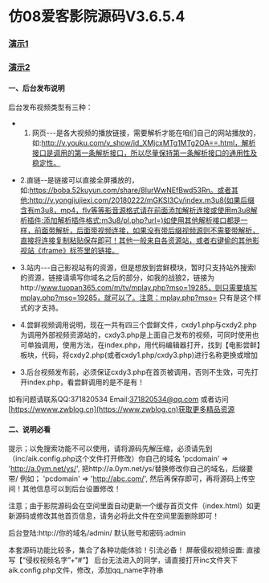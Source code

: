 #    仿08爱客影院源码V3.6.5.4
### [演示1](http://video.zwblog.cn)
### [演示2](https://video.zhangwei.org)
#### 一、后台发布说明
后台发布视频类型有三种：
* 1. 网页---是各大视频的播放链接，需要解析才能在咱们自己的网站播放的，如:http://v.youku.com/v_show/id_XMjcxMTg1MTg2OA==.html，解析接口是调用的第一条解析接口，所以尽量保持第一条解析接口的通用性及稳定性。
* 2.直链--是链接可以直接全屏播放的，如:https://boba.52kuyun.com/share/8IurWwNEfBwd53Rn。或者其他:http://v.yongjiujiexi.com/20180222/mGKSI3Cv/index.m3u8(如果后缀含有m3u8，mp4，flv等等影音源格式请在前面添加解析连接或使用m3u8解析插件:添加解析插件格式:m3u8/pl.php?url=)如使用其他解析接口都是一样，前面带解析，后面带视频连接，如果没有带后缀视频源则不需要带解析，直接将连接复制粘贴保存即可！其他一般来自各资源站，或者右键偷的其他影视站《iframe》标签里的链接。
* 3.站内---自己影视站有的资源，但是想放到尝鲜模块，暂时只支持站外搜索Ⅰ的资源，链接请填写你域名之后的部分，如我的战狼2，链接为http://www.tuopan365.com/m/tv/mplay.php?mso=19285，则只需要填写mplay.php?mso=19285，就可以了。注意：mplay.php?mso= 只有是这个样式的才支持。

* 4.尝鲜视频调用说明，现在一共有四三个尝鲜文件，cxdy1.php与cxdy2.php为调用外部视频资源站的，cxdy3.php是上面自己发布的视频，可同时使用也可单独调用，使用方法，在index.php，用代码编辑器打开，找到【电影尝鲜】板块，代码<?php include './data/cxdy2.php';?>，将cxdy2.php(或者cxdy1.php/cxdy3.php)进行名称更换或增加

* 3.后台视频发布前，必须保证cxdy3.php在首页被调用，否则不生效，可先打开index.php，看尝鲜调用的是不是有！

如有问题请联系QQ:371820534 Email:<371820534@qq.com>
或者访问[https://wwww.zwblog.cn](https://www.zwblog.cn)获取更多精品资源

#### 二、说明必看
提示；以免搜索功能不可以使用，请将源码先解压缩，必须请先到（inc/aik.config.php这个文件打开修改）你自己的域名  'pcdomain' => 'http://a.0ym.net/ys/',
把http://a.0ym.net/ys/替换修改你自己的域名，后缀要带/
例如；
'pcdomain' => 'http://abc.com/',
然后再保存即可，再将源码上传空间！其他信息可以到后台设置修改！

注意；由于影院源码会在空间里面自动更新一个缓存首页文件（index.html）如更新源码或修改其他首页信息，请务必将此文件在空间里面删除即可！


后台登陆:http://你的域名/admin/
默认账号和密码:admin

本套源码功能比较多，集合了各种功能体验！引流必备！
屏蔽侵权视频设置:
直接写【“侵权视频名字”+“#”】
后台无法进入的同学，请直接打开inc文件夹下aik.config.php文件，修改，添加qq_name字符串
